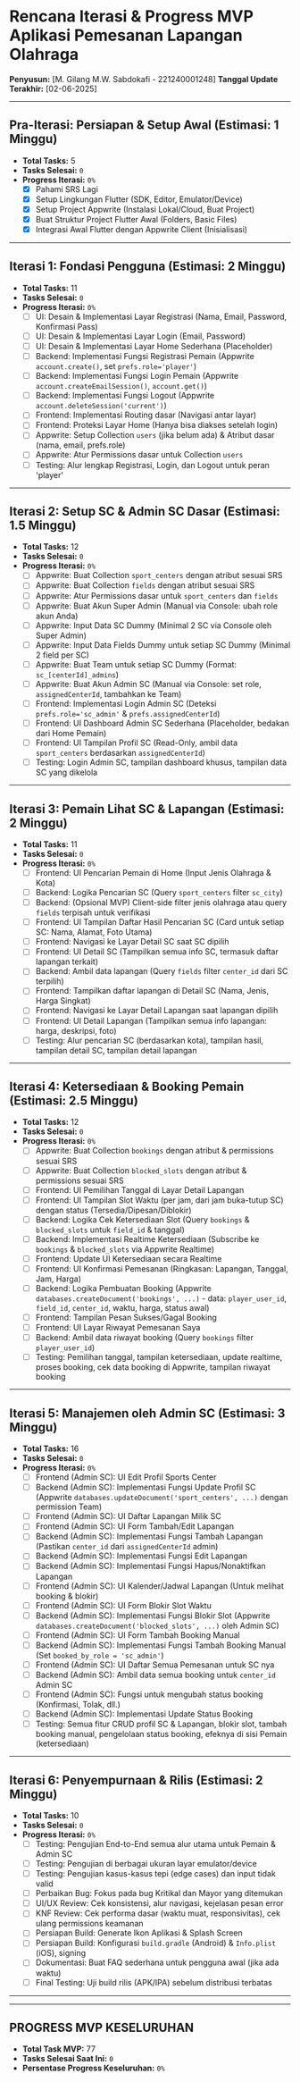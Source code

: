 # Rencana Iterasi & Progress MVP Aplikasi Pemesanan Lapangan Olahraga

**Penyusun:** [M. Gilang M.W. Sabdokafi - 221240001248]
**Tanggal Update Terakhir:** [02-06-2025]

---

## Pra-Iterasi: Persiapan & Setup Awal (Estimasi: 1 Minggu)
*   **Total Tasks:** 5
*   **Tasks Selesai:** `0`
*   **Progress Iterasi:** `0%` 
    *   [X] Pahami SRS Lagi
    *   [X] Setup Lingkungan Flutter (SDK, Editor, Emulator/Device)
    *   [X] Setup Project Appwrite (Instalasi Lokal/Cloud, Buat Project)
    *   [X] Buat Struktur Project Flutter Awal (Folders, Basic Files)
    *   [X] Integrasi Awal Flutter dengan Appwrite Client (Inisialisasi)

---

## Iterasi 1: Fondasi Pengguna (Estimasi: 2 Minggu)
*   **Total Tasks:** 11
*   **Tasks Selesai:** `0`
*   **Progress Iterasi:** `0%`
    *   [ ] UI: Desain & Implementasi Layar Registrasi (Nama, Email, Password, Konfirmasi Pass)
    *   [ ] UI: Desain & Implementasi Layar Login (Email, Password)
    *   [ ] UI: Desain & Implementasi Layar Home Sederhana (Placeholder)
    *   [ ] Backend: Implementasi Fungsi Registrasi Pemain (Appwrite `account.create()`, set `prefs.role='player'`)
    *   [ ] Backend: Implementasi Fungsi Login Pemain (Appwrite `account.createEmailSession()`, `account.get()`)
    *   [ ] Backend: Implementasi Fungsi Logout (Appwrite `account.deleteSession('current')`)
    *   [ ] Frontend: Implementasi Routing dasar (Navigasi antar layar)
    *   [ ] Frontend: Proteksi Layar Home (Hanya bisa diakses setelah login)
    *   [ ] Appwrite: Setup Collection `users` (jika belum ada) & Atribut dasar (nama, email, prefs.role)
    *   [ ] Appwrite: Atur Permissions dasar untuk Collection `users`
    *   [ ] Testing: Alur lengkap Registrasi, Login, dan Logout untuk peran 'player'

---

## Iterasi 2: Setup SC & Admin SC Dasar (Estimasi: 1.5 Minggu)
*   **Total Tasks:** 12
*   **Tasks Selesai:** `0`
*   **Progress Iterasi:** `0%` 
    *   [ ] Appwrite: Buat Collection `sport_centers` dengan atribut sesuai SRS
    *   [ ] Appwrite: Buat Collection `fields` dengan atribut sesuai SRS
    *   [ ] Appwrite: Atur Permissions dasar untuk `sport_centers` dan `fields`
    *   [ ] Appwrite: Buat Akun Super Admin (Manual via Console: ubah role akun Anda)
    *   [ ] Appwrite: Input Data SC Dummy (Minimal 2 SC via Console oleh Super Admin)
    *   [ ] Appwrite: Input Data Fields Dummy untuk setiap SC Dummy (Minimal 2 field per SC)
    *   [ ] Appwrite: Buat Team untuk setiap SC Dummy (Format: `sc_[centerId]_admins`)
    *   [ ] Appwrite: Buat Akun Admin SC (Manual via Console: set role, `assignedCenterId`, tambahkan ke Team)
    *   [ ] Frontend: Implementasi Login Admin SC (Deteksi `prefs.role='sc_admin'` & `prefs.assignedCenterId`)
    *   [ ] Frontend: UI Dashboard Admin SC Sederhana (Placeholder, bedakan dari Home Pemain)
    *   [ ] Frontend: UI Tampilan Profil SC (Read-Only, ambil data `sport_centers` berdasarkan `assignedCenterId`)
    *   [ ] Testing: Login Admin SC, tampilan dashboard khusus, tampilan data SC yang dikelola

---

## Iterasi 3: Pemain Lihat SC & Lapangan (Estimasi: 2 Minggu)
*   **Total Tasks:** 11
*   **Tasks Selesai:** `0`
*   **Progress Iterasi:** `0%` 
    *   [ ] Frontend: UI Pencarian Pemain di Home (Input Jenis Olahraga & Kota)
    *   [ ] Backend: Logika Pencarian SC (Query `sport_centers` filter `sc_city`)
    *   [ ] Backend: (Opsional MVP) Client-side filter jenis olahraga atau query `fields` terpisah untuk verifikasi
    *   [ ] Frontend: UI Tampilan Daftar Hasil Pencarian SC (Card untuk setiap SC: Nama, Alamat, Foto Utama)
    *   [ ] Frontend: Navigasi ke Layar Detail SC saat SC dipilih
    *   [ ] Frontend: UI Detail SC (Tampilkan semua info SC, termasuk daftar lapangan terkait)
    *   [ ] Backend: Ambil data lapangan (Query `fields` filter `center_id` dari SC terpilih)
    *   [ ] Frontend: Tampilkan daftar lapangan di Detail SC (Nama, Jenis, Harga Singkat)
    *   [ ] Frontend: Navigasi ke Layar Detail Lapangan saat lapangan dipilih
    *   [ ] Frontend: UI Detail Lapangan (Tampilkan semua info lapangan: harga, deskripsi, foto)
    *   [ ] Testing: Alur pencarian SC (berdasarkan kota), tampilan hasil, tampilan detail SC, tampilan detail lapangan

---

## Iterasi 4: Ketersediaan & Booking Pemain (Estimasi: 2.5 Minggu)
*   **Total Tasks:** 12
*   **Tasks Selesai:** `0`
*   **Progress Iterasi:** `0%` 
    *   [ ] Appwrite: Buat Collection `bookings` dengan atribut & permissions sesuai SRS
    *   [ ] Appwrite: Buat Collection `blocked_slots` dengan atribut & permissions sesuai SRS
    *   [ ] Frontend: UI Pemilihan Tanggal di Layar Detail Lapangan
    *   [ ] Frontend: UI Tampilan Slot Waktu (per jam, dari jam buka-tutup SC) dengan status (Tersedia/Dipesan/Diblokir)
    *   [ ] Backend: Logika Cek Ketersediaan Slot (Query `bookings` & `blocked_slots` untuk `field_id` & tanggal)
    *   [ ] Backend: Implementasi Realtime Ketersediaan (Subscribe ke `bookings` & `blocked_slots` via Appwrite Realtime)
    *   [ ] Frontend: Update UI Ketersediaan secara Realtime
    *   [ ] Frontend: UI Konfirmasi Pemesanan (Ringkasan: Lapangan, Tanggal, Jam, Harga)
    *   [ ] Backend: Logika Pembuatan Booking (Appwrite `databases.createDocument('bookings', ...)` - data: `player_user_id`, `field_id`, `center_id`, waktu, harga, status awal)
    *   [ ] Frontend: Tampilan Pesan Sukses/Gagal Booking
    *   [ ] Frontend: UI Layar Riwayat Pemesanan Saya
    *   [ ] Backend: Ambil data riwayat booking (Query `bookings` filter `player_user_id`)
    *   [ ] Testing: Pemilihan tanggal, tampilan ketersediaan, update realtime, proses booking, cek data booking di Appwrite, tampilan riwayat booking

---

## Iterasi 5: Manajemen oleh Admin SC (Estimasi: 3 Minggu)
*   **Total Tasks:** 16
*   **Tasks Selesai:** `0`
*   **Progress Iterasi:** `0%` 
    *   [ ] Frontend (Admin SC): UI Edit Profil Sports Center
    *   [ ] Backend (Admin SC): Implementasi Fungsi Update Profil SC (Appwrite `databases.updateDocument('sport_centers', ...)` dengan permission Team)
    *   [ ] Frontend (Admin SC): UI Daftar Lapangan Milik SC
    *   [ ] Frontend (Admin SC): UI Form Tambah/Edit Lapangan
    *   [ ] Backend (Admin SC): Implementasi Fungsi Tambah Lapangan (Pastikan `center_id` dari `assignedCenterId` admin)
    *   [ ] Backend (Admin SC): Implementasi Fungsi Edit Lapangan
    *   [ ] Backend (Admin SC): Implementasi Fungsi Hapus/Nonaktifkan Lapangan
    *   [ ] Frontend (Admin SC): UI Kalender/Jadwal Lapangan (Untuk melihat booking & blokir)
    *   [ ] Frontend (Admin SC): UI Form Blokir Slot Waktu
    *   [ ] Backend (Admin SC): Implementasi Fungsi Blokir Slot (Appwrite `databases.createDocument('blocked_slots', ...)` oleh Admin SC)
    *   [ ] Frontend (Admin SC): UI Form Tambah Booking Manual
    *   [ ] Backend (Admin SC): Implementasi Fungsi Tambah Booking Manual (Set `booked_by_role = 'sc_admin'`)
    *   [ ] Frontend (Admin SC): UI Daftar Semua Pemesanan untuk SC nya
    *   [ ] Backend (Admin SC): Ambil data semua booking untuk `center_id` Admin SC
    *   [ ] Frontend (Admin SC): Fungsi untuk mengubah status booking (Konfirmasi, Tolak, dll.)
    *   [ ] Backend (Admin SC): Implementasi Update Status Booking
    *   [ ] Testing: Semua fitur CRUD profil SC & Lapangan, blokir slot, tambah booking manual, pengelolaan status booking, efeknya di sisi Pemain (ketersediaan)

---

## Iterasi 6: Penyempurnaan & Rilis (Estimasi: 2 Minggu)
*   **Total Tasks:** 10
*   **Tasks Selesai:** `0`
*   **Progress Iterasi:** `0%` 
    *   [ ] Testing: Pengujian End-to-End semua alur utama untuk Pemain & Admin SC
    *   [ ] Testing: Pengujian di berbagai ukuran layar emulator/device
    *   [ ] Testing: Pengujian kasus-kasus tepi (edge cases) dan input tidak valid
    *   [ ] Perbaikan Bug: Fokus pada bug Kritikal dan Mayor yang ditemukan
    *   [ ] UI/UX Review: Cek konsistensi, alur navigasi, kejelasan pesan error
    *   [ ] KNF Review: Cek performa dasar (waktu muat, responsivitas), cek ulang permissions keamanan
    *   [ ] Persiapan Build: Generate Ikon Aplikasi & Splash Screen
    *   [ ] Persiapan Build: Konfigurasi `build.gradle` (Android) & `Info.plist` (iOS), signing
    *   [ ] Dokumentasi: Buat FAQ sederhana untuk pengguna awal (jika ada waktu)
    *   [ ] Final Testing: Uji build rilis (APK/IPA) sebelum distribusi terbatas

---
---

## **PROGRESS MVP KESELURUHAN**

*   **Total Task MVP:** 77
*   **Tasks Selesai Saat Ini:** `0`
*   **Persentase Progress Keseluruhan:** `0%`
